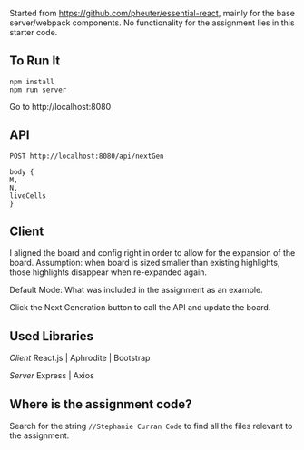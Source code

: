 Started from https://github.com/pheuter/essential-react, mainly for the base server/webpack components. No functionality for the assignment lies in this starter code.

## To Run It
```
npm install
npm run server
```
Go to http://localhost:8080

## API

```
POST http://localhost:8080/api/nextGen

body {
M,
N, 
liveCells
}
```

## Client

I aligned the board and config right in order to allow for the expansion of the board.
Assumption: when board is sized smaller than existing highlights, those highlights disappear when re-expanded again.

Default Mode: What was included in the assignment as an example.

Click the Next Generation button to call the API and update the board.

## Used Libraries

*Client* React.js | Aphrodite | Bootstrap

*Server* Express | Axios

## Where is the assignment code?

Search for the string `//Stephanie Curran Code` to find all the files relevant to the assignment.


